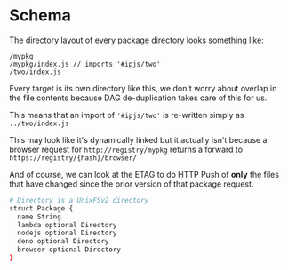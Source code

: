 
# Schema

The directory layout of every package directory looks something like:

```
/mypkg
/mypkg/index.js // imports '#ipjs/two'
/two/index.js
```

Every target is its own directory like this, we don't worry about
overlap in the file contents because DAG de-duplication takes care of this
for us.

This means that an import of `'#ipjs/two'` is re-written simply as `../two/index.js`

This may look like it's dynamically linked but it actually isn't because a browser
request for `http://registry/mypkg` returns a forward to `https://registry/{hash}/browser/`

And of course, we can look at the ETAG to do HTTP Push of **only** the files that have
changed since the prior version of that package request.

```sh
# Directory is a UnixFSv2 directory
struct Package {
  name String
  lambda optional Directory
  nodejs optional Directory
  deno optional Directory
  browser optional Directory
}
```
